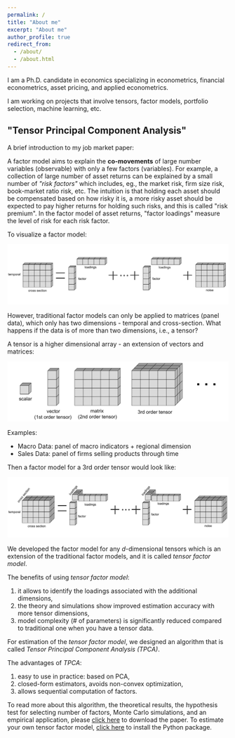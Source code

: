 ```yaml
---
permalink: /
title: "About me"
excerpt: "About me"
author_profile: true
redirect_from:
  - /about/
  - /about.html
---
```


I am a Ph.D. candidate in economics specializing in econometrics, financial econometrics, asset pricing, and applied econometrics.

I am working on projects that involve tensors, factor models, portfolio selection, machine learning, etc.

## "Tensor Principal Component Analysis"
A brief introduction to my job market paper:

A factor model aims to explain the **co-movements** of large number variables (observable) with only a few factors (variables). For example, a collection of large number of asset returns can be explained by a small number of *"risk factors"* which includes, eg., the market risk, firm size risk, book-market ratio risk, etc. The intuition is that holding each asset should be compensated based on how risky it is, a more risky asset should be expected to pay higher returns for holding such risks, and this is called "risk premium". In the factor model of asset returns, "factor loadings" measure the level of risk for each risk factor.

To visualize a factor model:

![This is an alt text.](/files/SVD.png)

However, traditional factor models can only be applied to matrices (panel data), which only has two dimensions - temporal and cross-section. What happens if the data is of more than two dimensions, i.e., a tensor?

A tensor is a higher dimensional array - an extension of vectors and matrices:

![This is an alt text.](/files/Tensors.png)

Examples:
* Macro Data: panel of macro indicators + regional dimension
* Sales Data: panel of firms selling products through time

Then a factor model for a 3rd order tensor would look like:

![This is an alt text.](/files/tensor_CPD.png)

We developed the factor model for any *d*-dimensional tensors which is an extension of the traditional factor models, and it is called *tensor factor model*.

The benefits of using *tensor factor model*:
1. it allows to identify the loadings associated with the additional dimensions,
1. the theory and simulations show improved estimation accuracy with more tensor dimensions,
1. model complexity (# of parameters) is significantly reduced compared to traditional one when you have a tensor data.

For estimation of the *tensor factor model*, we designed an algorithm that is called *Tensor Principal Component Analysis (TPCA)*.

The advantages of *TPCA*:
1. easy to use in practice: based on PCA,
1. closed-form estimators, avoids non-convex optimization,
1. allows sequential computation of factors.

To read more about this algorithm, the theoretical results, the hypothesis test for selecting number of factors, Monte Carlo simulations, and an empirical application, please [click here](https://arxiv.org/abs/2212.12981) to download the paper. To estimate your own tensor factor model, [click here](https://github.com/junsupan/TensorPCA) to install the Python package.
